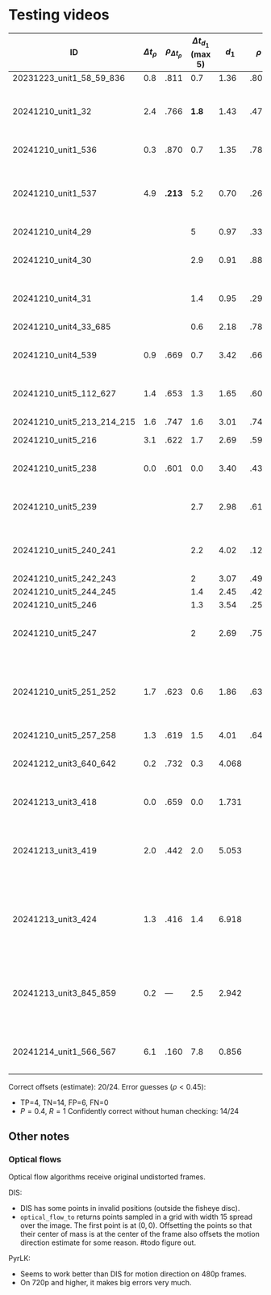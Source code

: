 # Testing videos

| ID                         | $\Delta t_\rho$ | $ρ_{\Delta t_\rho}$ | $\Delta t_{d_1}$ (max 5) | $d_1$ | $ρ$  | Error | Notes                                                                               |
| -------------------------- | --------------- | ------------------- | ------------------------ | ----- | ---- | ----- | ----------------------------------------------------------------------------------- |
| 20231223_unit1_58_59_836   | 0.8             | .811                | 0.7                      | 1.36  | .809 | 0     | 2 turns                                                                             |
| 20241210_unit1_32          | 2.4             | .766                | **1.8**                  | 1.43  | .475 | 0     | Many turns, **VQF inaccurate**, L1 distance is better                               |
| 20241210_unit1_536         | 0.3             | .870                | 0.7                      | 1.35  | .782 | 0     | One turn, then stationary                                                           |
| 20241210_unit1_537         | 4.9             | **.213**            | 5.2                      | 0.70  | .267 | 1     | **Straight path – GPS sync fails**, synchronization doesn't work (delays incorrect) |
| 20241210_unit4_29          |                 |                     | 5                        | 0.97  | .338 | 1     | straight path?                                                                      |
| 20241210_unit4_30          |                 |                     | 2.9                      | 0.91  | .884 | ?     | very slow left turning, metrics good, but possible error                            |
| 20241210_unit4_31          |                 |                     | 1.4                      | 0.95  | .293 | 0     | straight, only bypassing a stationary truck                                         |
| 20241210_unit4_33_685      |                 |                     | 0.6                      | 2.18  | .780 | 0     | circuit with many turns                                                             |
| 20241210_unit4_539         | 0.9             | .669                | 0.7                      | 3.42  | .661 | 0     | Opposite 180° turns, clear GPS delay                                                |
| 20241210_unit5_112_627     | 1.4             | .653                | 1.3                      | 1.65  | .602 | 0     | reverse direction flipping before 180° turn                                         |
| 20241210_unit5_213_214_215 | 1.6             | .747                | 1.6                      | 3.01  | .746 | 0     | Many turns                                                                          |
| 20241210_unit5_216         | 3.1             | .622                | 1.7                      | 2.69  | .598 | 0     | Stationary at start and mid                                                         |
| 20241210_unit5_238         | 0.0             | .601                | 0.0                      | 3.40  | .438 | 0     | reverse direction flipping                                                          |
| 20241210_unit5_239         |                 |                     | 2.7                      | 2.98  | .617 | 0     | noisy motion direction due to dense traffic, maybe 0.5s off                         |
| 20241210_unit5_240_241     |                 |                     | 2.2                      | 4.02  | .124 | 0     | FFmpeg "best" stream is  the back camera stream                                     |
| 20241210_unit5_242_243     |                 |                     | 2                        | 3.07  | .496 | 0     |                                                                                     |
| 20241210_unit5_244_245     |                 |                     | 1.4                      | 2.45  | .428 | 0     |                                                                                     |
| 20241210_unit5_246         |                 |                     | 1.3                      | 3.54  | .256 | 0     |                                                                                     |
| 20241210_unit5_247         |                 |                     | 2                        | 2.69  | .753 | 0     | FFmpeg "best" stream is  the back camera stream                                     |
| 20241210_unit5_251_252     | 1.7             | .623                | 0.6                      | 1.86  | .630 | 0     | **Motion direction errors on 90° head turns**, possibly related to backward motion  |
| 20241210_unit5_257_258     | 1.3             | .619                | 1.5                      | 4.01  | .640 | 0     | Small map                                                                           |
| 20241212_unit3_640_642     | 0.2             | .732                | 0.3                      | 4.068 |      | 0     | Backward-facing, many turns, **motion errors @ 2:04**                               |
| 20241213_unit3_418         | 0.0             | .659                | 0.0                      | 1.731 |      | 0     | Backward-facing, sharp corners                                                      |
| 20241213_unit3_419         | 2.0             | .442                | 2.0                      | 5.053 |      | 0     | Backward-facing, sharp corners, motion direction errors, correlation lower          |
| 20241213_unit3_424         | 1.3             | .416                | 1.4                      | 6.918 |      | 1     | Backward-facing, **very noisy GPS start**, delays incorrect (should be ~2.0 s)      |
| 20241213_unit3_845_859     | 0.2             | —                   | 2.5                      | 2.942 |      | 0     | Backward-facing, clear delay, correlation unreliable, corr. incorrect, L1 correct   |
| 20241214_unit1_566_567     | 6.1             | .160                | 7.8                      | 0.856 |      | 1     | **Straight path – GPS sync fails**, delays incorrect                                |

Correct offsets (estimate): 20/24.
Error guesses ($\rho<0.45$):
- TP=4, TN=14, FP=6, FN=0
- $P=0.4$, $R=1$
Confidently correct without human checking: 14/24


## Other notes

### Optical flows

Optical flow algorithms receive original undistorted frames.

DIS:
- DIS has some points in invalid positions (outside the fisheye disc).
- `optical_flow_to` returns points sampled in a grid with width 15 spread over the image. The first point is at $(0, 0)$. Offsetting the points so that their center of mass is at the center of the frame also offsets the motion direction estimate for some reason. #todo figure out.

PyrLK:
- Seems to work better than DIS for motion direction on 480p frames.
- On 720p and higher, it makes big errors very much.
